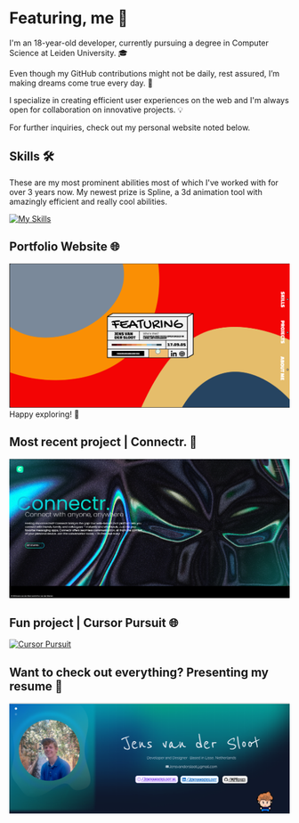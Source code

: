 # Featuring, me 👋

I'm an 18-year-old  developer, currently pursuing a degree in Computer Science at Leiden University. 🎓

Even though my GitHub contributions might not be daily, rest assured, I’m making dreams come true every day. 🚀

I specialize in creating efficient user experiences on the web and I'm always open for collaboration on innovative projects. 💡

For further inquiries, check out my personal website noted below.

## Skills 🛠️

These are my most prominent abilities most of which I've worked with for over 3 years now. My newest prize is Spline, a 3d animation tool with amazingly efficient and really cool abilities.

[![My Skills](https://skillicons.dev/icons?i=cpp,html,css,eclipse,java,nodejs,py,js,ps,ae,blender,react,figma&theme=dark)](https://skillicons.dev)

## Portfolio Website 🌐

[![Portfolio](1.png)](https://www.jensvandersloot.nl)
Happy exploring! 🎉

## Most recent project | Connectr. 💬

[![Connectr.](2.png)](https://github.com/MPRoses/pt2)

## Fun project | Cursor Pursuit 🌐

[![Cursor Pursuit](https://github.com/MPRoses/MPRoses/assets/106508255/70257a50-8f46-4966-bcc9-8c22059bccaa)](https://www.cursorpursuit.nl)

## Want to check out everything? Presenting my resume 📄
[![Resume](3.png)](https://mproses.github.io/resume/updatesresume-compressed.pdf)
